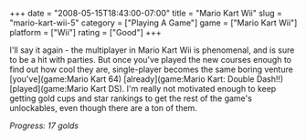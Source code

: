 +++
date = "2008-05-15T18:43:00-07:00"
title = "Mario Kart Wii"
slug = "mario-kart-wii-5"
category = ["Playing A Game"]
game = ["Mario Kart Wii"]
platform = ["Wii"]
rating = ["Good"]
+++

I'll say it again - the multiplayer in Mario Kart Wii is phenomenal, and is sure to be a hit with parties.  But once you've played the new courses enough to find out how cool they are, single-player becomes the same boring venture [you've](game:Mario Kart 64) [already](game:Mario Kart: Double Dash!!) [played](game:Mario Kart DS).  I'm really not motivated enough to keep getting gold cups and star rankings to get the rest of the game's unlockables, even though there are a ton of them.

<i>Progress: 17 golds</i>